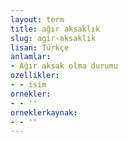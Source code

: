 ```yaml
---
layout: term
title: ağır aksaklık
slug: agir-aksaklik
lisan: Türkçe
anlamlar:
- Ağır aksak olma durumu
ozellikler:
- - isim
ornekler:
- - ''
orneklerkaynak:
- - ''
---
```


